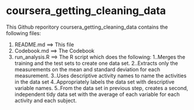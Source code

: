 # coursera_getting_cleaning_data


This Github reporitory coursera_getting_cleaning_data contains the following files:

1. README.md ==> This file
2. Codebook.md ==> The Codebook
3. run_analysis.R ==> The R script which  does the following:
1..Merges the training and the test sets to create one data set.
2..Extracts only the measurements on the mean and standard deviation for each measurement.
3..Uses descriptive activity names to name the activities in the data set
4..Appropriately labels the data set with descriptive variable names.
5..From the data set in previous step, creates a second, independent tidy data set with the average of each variable for each activity and each subject. 


